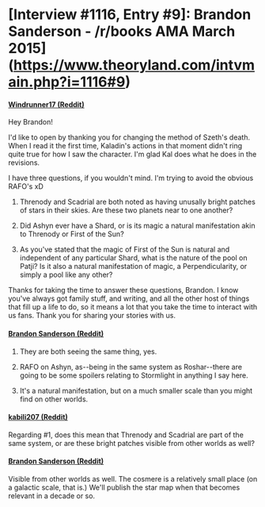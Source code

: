 # [Interview #1116, Entry #9]: Brandon Sanderson - /r/books AMA March 2015](https://www.theoryland.com/intvmain.php?i=1116#9)

#### [Windrunner17 (Reddit)](http://www.reddit.com/r/books/comments/2ytg2h/im_novelist_brandon_sanderson_ama/cpcriar)

Hey Brandon!

I'd like to open by thanking you for changing the method of Szeth's death. When I read it the first time, Kaladin's actions in that moment didn't ring quite true for how I saw the character. I'm glad Kal does what he does in the revisions.

I have three questions, if you wouldn't mind. I'm trying to avoid the obvious RAFO's xD

1. Threnody and Scadrial are both noted as having unusally bright patches of stars in their skies. Are these two planets near to one another?
  
2. Did Ashyn ever have a Shard, or is its magic a natural manifestation akin to Threnody or First of the Sun?
  
3. As you've stated that the magic of First of the Sun is natural and independent of any particular Shard, what is the nature of the pool on Patji? Is it also a natural manifestation of magic, a Perpendicularity, or simply a pool like any other?

Thanks for taking the time to answer these questions, Brandon. I know you've always got family stuff, and writing, and all the other host of things that fill up a life to do, so it means a lot that you take the time to interact with us fans. Thank you for sharing your stories with us.

#### [Brandon Sanderson (Reddit)](http://www.reddit.com/r/books/comments/2ytg2h/im_novelist_brandon_sanderson_ama/cpct5rf)

1. They are both seeing the same thing, yes.
  
2. RAFO on Ashyn, as--being in the same system as Roshar--there are going to be some spoilers relating to Stormlight in anything I say here.
  
3. It's a natural manifestation, but on a much smaller scale than you might find on other worlds.

#### [kabili207 (Reddit)](http://www.reddit.com/r/books/comments/2ytg2h/im_novelist_brandon_sanderson_ama/cpcxqol)

Regarding #1, does this mean that Threnody and Scadrial are part of the same system, or are these bright patches visible from other worlds as well?

#### [Brandon Sanderson (Reddit)](http://www.reddit.com/r/books/comments/2ytg2h/im_novelist_brandon_sanderson_ama/cpdahio)

Visible from other worlds as well. The cosmere is a relatively small place (on a galactic scale, that is.) We'll publish the star map when that becomes relevant in a decade or so.

